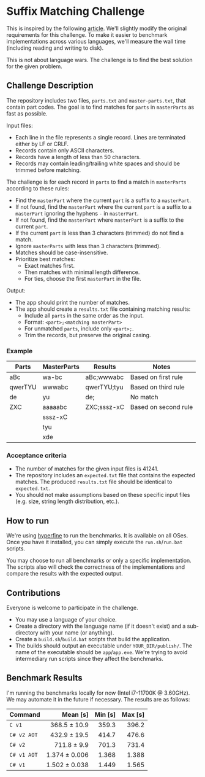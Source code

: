 # Suffix Matching Challenge

This is inspired by the following [article](https://fiseni.com/posts/the-journey-to-630x-faster-batch-job/). We'll slightly modify the original requirements for this challenge. To make it easier to benchmark implementations across various languages, we'll measure the wall time (including reading and writing to disk).

This is not about language wars. The challenge is to find the best solution for the given problem.

## Challenge Description

The repository includes two files, `parts.txt` and `master-parts.txt`, that contain part codes. The goal is to find matches for `parts` in `masterParts` as fast as possible.

Input files:
- Each line in the file represents a single record. Lines are terminated either by LF or CRLF.
- Records contain only ASCII characters.
- Records have a length of less than 50 characters.
- Records may contain leading/trailing white spaces and should be trimmed before matching.

The challenge is for each record in `parts` to find a match in `masterParts` according to these rules:
- Find the `masterPart` where the current `part` is a suffix to a `masterPart`.
- If not found, find the `masterPart` where the current `part` is a suffix to a `masterPart` ignoring the hyphens `-` in `masterPart`.
- If not found, find the `masterPart` where `masterPart` is a suffix to the current `part`.
- If the current `part` is less than 3 characters (trimmed) do not find a match.
- Ignore `masterParts` with less than 3 characters (trimmed).
- Matches should be case-insensitive.
- Prioritize best matches:
  - Exact matches first.
  - Then matches with minimal length difference.
  - For ties, choose the first `masterPart` in the file.
  
Output:
- The app should print the number of matches.
- The app should create a `results.txt` file containing matching results:
  - Include all `parts` in the same order as the input.
  - Format: `<part>;<matching masterPart>`
  - For unmatched `parts`, include only `<part>;`.
  - Trim the records, but preserve the original casing.

### Example

| Parts   | MasterParts | Results     | Notes                |
|---------|-------------|-------------|----------------------|
|   aBc   | wa-bc       | aBc;wwwabc  | Based on first rule  |
| qwerTYU |  wwwabc     | qwerTYU;tyu | Based on third rule  |
|  de     | yu          | de;         | No match             |
| ZXC     | aaaaabc     | ZXC;sssz-xC | Based on second rule |
|         |  sssz-xC    |             |                      |
|         | tyu         |             |                      |
|         | xde         |             |                      |

### Acceptance criteria

- The number of matches for the given input files is 41241.
- The repository includes an `expected.txt` file that contains the expected matches. The produced `results.txt` file should be identical to `expected.txt`. 
- You should not make assumptions based on these specific input files (e.g. size, string length distribution, etc.).

## How to run

We're using [hyperfine](https://github.com/sharkdp/hyperfine) to run the benchmarks. It is available on all OSes.
Once you have it installed, you can simply execute the `run.sh`/`run.bat` scripts.

You may choose to run all benchmarks or only a specific implementation. The scripts also will check the correctness of the implementations and compare the results with the expected output.

## Contributions

Everyone is welcome to participate in the challenge. 
- You may use a language of your choice.
- Create a directory with the language name (if it doesn't exist) and a sub-directory with your name (or anything).
- Create a `build.sh`/`build.bat` scripts that build the application.
- The builds should output an executable under `YOUR_DIR/publish/`. The name of the executable should be `app`/`app.exe`. We're trying to avoid intermediary run scripts since they affect the benchmarks.

## Benchmark Results

I'm running the benchmarks locally for now (Intel i7-11700K @ 3.60GHz). We may automate it in the future if necessary. The results are as follows:

| Command | Mean [s] | Min [s] | Max [s] |
|:---|---:|---:|---:|
| `C v1` | 368.5 ± 10.9 | 359.3 | 396.2 |
| `C# v2 AOT` | 432.9 ± 19.5 | 414.7 | 476.6 |
| `C# v2` | 711.8 ± 9.9 | 701.3 | 731.4 |
| `C# v1 AOT` | 1.374 ± 0.006 | 1.368 | 1.388 |
| `C# v1` | 1.502 ± 0.038 | 1.449 | 1.565 |


